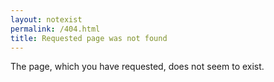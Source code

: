 ```yaml
---
layout: notexist
permalink: /404.html
title: Requested page was not found
---
```


The page, which you have requested, does not seem to exist.